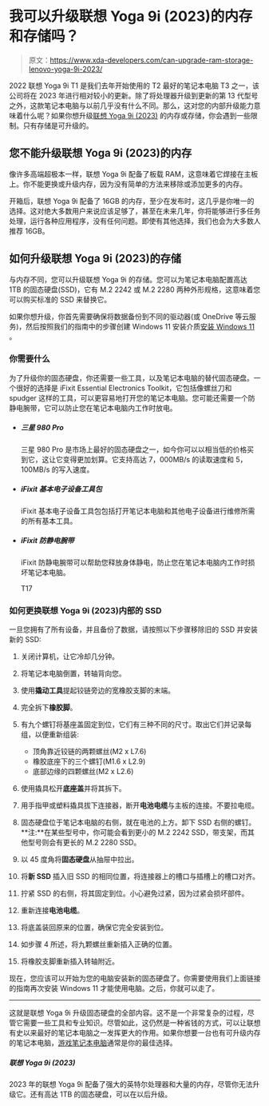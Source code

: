 # 我可以升级联想 Yoga 9i (2023)的内存和存储吗？

> 原文：<https://www.xda-developers.com/can-upgrade-ram-storage-lenovo-yoga-9i-2023/>

2022 联想 Yoga 9i T1 是我们去年开始使用的 T2 最好的笔记本电脑 T3 之一，该公司将在 2023 年进行相对较小的更新。除了将处理器升级到更新的第 13 代型号之外，这款笔记本电脑与以前几乎没有什么不同。那么，这对您的内部升级能力意味着什么呢？如果你想升级[联想 Yoga 9i (2023)](https://www.xda-developers.com/lenovo-yoga-9i-2023/) 的内存或存储，你会遇到一些限制。只有存储是可升级的。

## 您不能升级联想 Yoga 9i (2023)的内存

像许多高端超极本一样，联想 Yoga 9i 配备了板载 RAM，这意味着它焊接在主板上。你不能更换或升级内存，因为没有简单的方法来移除或添加更多的内存。

开箱后，联想 Yoga 9i 配备了 16GB 的内存，至少在发布时，这几乎是你唯一的选择。这对绝大多数用户来说应该足够了，甚至在未来几年，你将能够进行多任务处理，运行各种应用程序，没有任何问题。即使有其他选择，我们也会为大多数人推荐 16GB。

## 如何升级联想 Yoga 9i (2023)的存储

与内存不同，您可以升级联想 Yoga 9i 的存储。您可以为笔记本电脑配置高达 1TB 的固态硬盘(SSD)，它有 M.2 2242 或 M.2 2280 两种外形规格，这意味着您可以购买标准的 SSD 来替换它。

如果你想升级，你首先需要确保将数据备份到不同的驱动器(或 OneDrive 等云服务)，然后按照我们的指南中的步骤创建 Windows 11 安装介质[安装 Windows 11](https://www.xda-developers.com/download-windows-11/) 。

### 你需要什么

为了升级你的固态硬盘，你还需要一些工具，以及笔记本电脑的替代固态硬盘。一个很好的选择是 iFixit Essential Electronics Toolkit，它包括像螺丝刀和 spudger 这样的工具，可以更容易地打开您的笔记本电脑。您可能还需要一个防静电腕带，它可以防止您在笔记本电脑内工作时放电。

*   ##### 三星 980 Pro

    三星 980 Pro 是市场上最好的固态硬盘之一，如今你可以以相当低的价格买到它，这让它变得更加划算。它支持高达 7，000MB/s 的读取速度和 5，100MB/s 的写入速度。

*   ##### iFixit 基本电子设备工具包

    iFixit 基本电子设备工具包包括打开笔记本电脑和其他电子设备进行维修所需的所有基本工具。

*   ##### iFixit 防静电腕带

    iFixit 防静电腕带可以帮助您释放身体静电，防止您在笔记本电脑内工作时损坏笔记本电脑。

    T17

### 如何更换联想 Yoga 9i (2023)内部的 SSD

一旦您拥有了所有设备，并且备份了数据，请按照以下步骤移除旧的 SSD 并安装新的 SSD:

1.  关闭计算机，让它冷却几分钟。
2.  将笔记本电脑倒置，转轴背向您。
3.  使用**撬动工具**提起铰链旁边的宽橡胶支脚的末端。
4.  完全拆下**橡胶脚**。
5.  有九个螺钉将基座盖固定到位，它们有三种不同的尺寸。取出它们并记录每组，以便重新组装:
    *   顶角靠近铰链的两颗螺丝(M2 x L7.6)
    *   橡胶底座下的三个螺钉(M1.6 x L2.9)
    *   底部边缘的四颗螺丝(M2 x L2.6)

6.  使用撬具松开**底座盖**并将其拆下。
7.  用手指甲或塑料撬具拔下连接器，断开**电池电缆**与主板的连接。不要拉电缆。
8.  固态硬盘位于笔记本电脑的右侧，就在电池的上方。卸下 SSD 右侧的螺钉。**注:**在某些型号中，你可能会看到更小的 M.2 2242 SSD，带支架，而其他型号则会有更长的 M.2 2280 SSD。
9.  以 45 度角将**固态硬盘**从抽屉中拉出。
10.  将**新 SSD** 插入旧 SSD 的相同位置，将连接器上的槽口与插槽上的槽口对齐。
11.  拧紧 SSD 的右侧，将其固定到位。小心避免过紧，因为过紧会损坏部件。
12.  重新连接**电池电缆**。
13.  将底盖装回原来的位置，确保它完全安装到位。
14.  如步骤 4 所述，将九颗螺丝重新插入正确的位置。
15.  将橡胶支脚重新插入转轴附近。

现在，您应该可以开始为您的电脑安装新的固态硬盘了。你需要使用我们上面链接的指南再次安装 Windows 11 才能使用电脑。之后，你就可以走了。

* * *

这就是联想 Yoga 9i 升级固态硬盘的全部内容。这不是一个非常复杂的过程，尽管它需要一些工具和专业知识。尽管如此，这仍然是一种省钱的方式，可以让联想有史以来最好的笔记本电脑之一发挥更大的作用。如果你想要一台也有可升级内存的笔记本电脑，[游戏笔记本电脑](https://www.xda-developers.com/best-gaming-laptops/)通常是你的最佳选择。

##### 联想 Yoga 9i (2023)

2023 年的联想 Yoga 9i 配备了强大的英特尔处理器和大量的内存，尽管你无法升级它。还有高达 1TB 的固态硬盘，可以在以后升级。